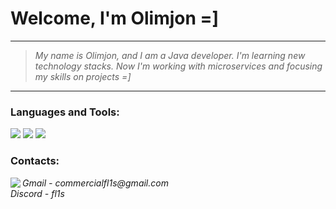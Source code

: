 # Welcome, I'm Olimjon =]
<hr>

> <p>
>   <i>
>     My name is Olimjon, and I am a Java developer. I'm learning new technology stacks. Now I'm working with microservices and focusing my skills on projects =]
>   </i>
> </p>

<hr>

<h3 align="left">Languages and Tools:</h3>
<p align="left">
    <img src="https://skillicons.dev/icons?i=java,maven,gradle,postgres,mongodb,hibernate,spring,redis,bash" />
    <img src="https://skillicons.dev/icons?i=jenkins,docker,k8s,aws,grafana,prometheus,kafka,git,postman" />
    <img src="https://skillicons.dev/icons?i=debian,dotnet,js,react,vscode,cs,py,qt,vite" />
</p>

<h3 align="left">Contacts:</h3>
<p align="left">
<img align="left" src="https://skillicons.dev/icons?i=gmail,discord"/> 
    <i> Gmail - commercialfl1s@gmail.com </i>
    <br/>
    <i> Discord - fl1s </i>
</p>
</div>
